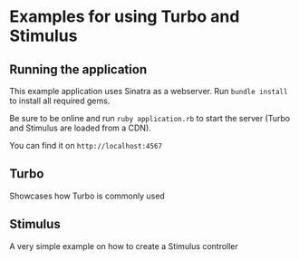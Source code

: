# Examples for using Turbo and Stimulus

## Running the application

This example application uses Sinatra as a webserver. Run `bundle install` to install all required gems.

Be sure to be online and run `ruby application.rb` to start the server (Turbo and Stimulus are loaded from a CDN).

You can find it on `http://localhost:4567`

## Turbo

Showcases how Turbo is commonly used

## Stimulus

A very simple example on how to create a Stimulus controller
